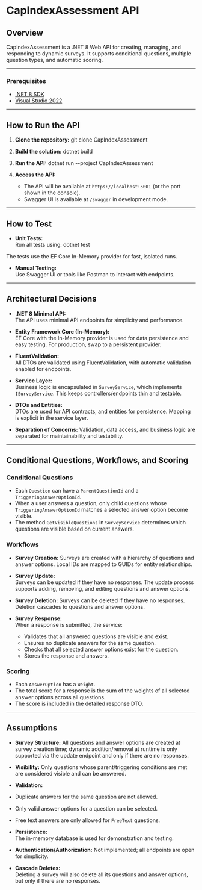 # CapIndexAssessment API

## Overview

CapIndexAssessment is a .NET 8 Web API for creating, managing, and responding to dynamic surveys. It supports conditional questions, multiple question types, and automatic scoring.

---

### Prerequisites
- [.NET 8 SDK](https://dotnet.microsoft.com/download/dotnet/8.0)
- [Visual Studio 2022](https://visualstudio.microsoft.com/)

---

## How to Run the API

1. **Clone the repository:**
git clone <your-repo-url> CapIndexAssessment

2. **Build the solution:**
dotnet build

3. **Run the API:**
dotnet run --project CapIndexAssessment


4. **Access the API:**
   - The API will be available at `https://localhost:5001` (or the port shown in the console).
   - Swagger UI is available at `/swagger` in development mode.

---

## How to Test

- **Unit Tests:**  
  Run all tests using: dotnet test
  
The tests use the EF Core In-Memory provider for fast, isolated runs.

- **Manual Testing:**  
Use Swagger UI or tools like Postman to interact with endpoints.

---

## Architectural Decisions

- **.NET 8 Minimal API:**  
The API uses minimal API endpoints for simplicity and performance.

- **Entity Framework Core (In-Memory):**  
EF Core with the In-Memory provider is used for data persistence and easy testing. For production, swap to a persistent provider.

- **FluentValidation:**  
All DTOs are validated using FluentValidation, with automatic validation enabled for endpoints.

- **Service Layer:**  
Business logic is encapsulated in `SurveyService`, which implements `ISurveyService`. This keeps controllers/endpoints thin and testable.

- **DTOs and Entities:**  
DTOs are used for API contracts, and entities for persistence. Mapping is explicit in the service layer.

- **Separation of Concerns:** 
Validation, data access, and business logic are separated for maintainability and testability.

---

## Conditional Questions, Workflows, and Scoring

### Conditional Questions

- Each `Question` can have a `ParentQuestionId` and a `TriggeringAnswerOptionId`.
- When a user answers a question, only child questions whose `TriggeringAnswerOptionId` matches a selected answer option become visible.
- The method `GetVisibleQuestions` in `SurveyService` determines which questions are visible based on current answers.

### Workflows

- **Survey Creation:** 
Surveys are created with a hierarchy of questions and answer options. Local IDs are mapped to GUIDs for entity relationships.

- **Survey Update:**  
Surveys can be updated if they have no responses. The update process supports adding, removing, and editing questions and answer options.

- **Survey Deletion:** 
Surveys can be deleted if they have no responses. Deletion cascades to questions and answer options.

- **Survey Response:**  
When a response is submitted, the service:
  - Validates that all answered questions are visible and exist.
  - Ensures no duplicate answers for the same question.
  - Checks that all selected answer options exist for the question.
  - Stores the response and answers.

### Scoring

- Each `AnswerOption` has a `Weight`.
- The total score for a response is the sum of the weights of all selected answer options across all questions.
- The score is included in the detailed response DTO.

---

## Assumptions

- **Survey Structure:** 
All questions and answer options are created at survey creation time; dynamic addition/removal at runtime is only supported via the update endpoint and only if there are no responses.

- **Visibility:** 
Only questions whose parent/triggering conditions are met are considered visible and can be answered.

- **Validation:** 
- Duplicate answers for the same question are not allowed.
- Only valid answer options for a question can be selected.
- Free text answers are only allowed for `FreeText` questions.

- **Persistence:**  
The in-memory database is used for demonstration and testing.

- **Authentication/Authorization:** 
Not implemented; all endpoints are open for simplicity.

- **Cascade Deletes:**  
Deleting a survey will also delete all its questions and answer options, but only if there are no responses.
